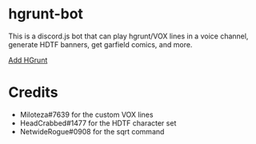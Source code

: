 # hgrunt-bot
This is a discord.js bot that can play hgrunt/VOX lines in a voice channel, generate HDTF banners, get garfield comics, and more.

[Add HGrunt](https://discordapp.com/oauth2/authorize/?permissions=3196992&scope=bot&client_id=396884008501510144)

# Credits
- Miloteza#7639 for the custom VOX lines
- HeadCrabbed#1477 for the HDTF character set
- NetwideRogue#0908 for the sqrt command
